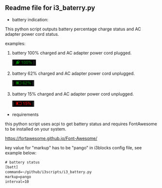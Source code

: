 ## Readme file for i3_baterry.py

* battery indication:

This python script outputs battery percentage charge status and AC adapter power cord status. 

examples:

1. battery 100% charged and AC adapter power cord plugged.

   ![alt text][bat100]

2. battery 62% charged and AC adapter power cord unplugged. 

   ![alt text][bat62]
  
3. battery 15% charged and AC adapter power cord unplugged.

   ![alt text][bat15]
  
[bat100]: https://github.com/jm4rcos/i3scripts/blob/master/img/bat_100.png "battery indication 100%"
[bat62]: https://github.com/jm4rcos/i3scripts/blob/master/img/bat_62.png "battery indication 62%"
[bat15]: https://github.com/jm4rcos/i3scripts/blob/master/img/bat_15.png "battery indication 15%"


* requirements

this  python  script  uses  acpi  to get battery status and requires FontAwesome
to be installed on your system.

https://fortawesome.github.io/Font-Awesome/

key value for "markup" has to be "pango" in i3blocks config file, see example below:

```
# battery status
[batt]
command=~/github/i3scripts/i3_battery.py
markup=pango
interval=10
```
